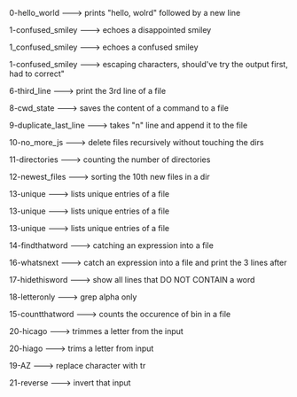 
0-hello_world ---> prints "hello, wolrd" followed by a new line


1-confused_smiley ---> echoes a disappointed smiley


1_confused_smiley ---> echoes a confused smiley


1-confused_smiley ---> escaping characters, should've try the output first, had to correct"


6-third_line ---> print the 3rd line of a file


8-cwd_state ---> saves the content of a command to a file


9-duplicate_last_line ---> takes "n" line and append it to the file


10-no_more_js ---> delete files recursively without touching the dirs


11-directories ---> counting the number of directories


12-newest_files ---> sorting the 10th new files in a dir


13-unique ---> lists unique entries of a file


13-unique ---> lists unique entries of a file


13-unique ---> lists unique entries of a file


14-findthatword ---> catching an expression into a file


16-whatsnext ---> catch an expression into a file and print the 3 lines after


17-hidethisword ---> show all lines that DO NOT CONTAIN a word


18-letteronly ---> grep alpha only


15-countthatword ---> counts the occurence of bin in a file


20-hicago ---> trimmes a letter from the input


20-hiago ---> trims a letter from input


19-AZ ---> replace character with tr


21-reverse ---> invert that input

